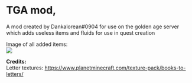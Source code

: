 # TGA mod,

A mod created by Dankalorean#0904 for use on the golden age server which adds useless items and fluids for use in quest creation

Image of all added items: <br>
![](https://cdn.discordapp.com/attachments/1026125914964234250/1059690818144829470/image.png)

**Credits:** <br>
Letter textures: https://www.planetminecraft.com/texture-pack/books-to-letters/